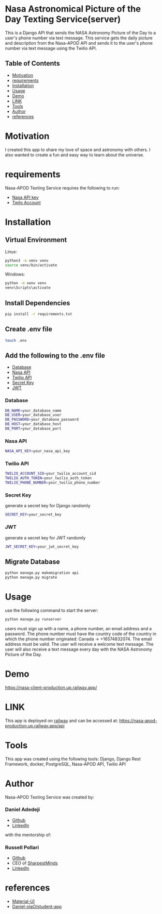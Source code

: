 # Nasa Astronomical Picture of the Day Texting Service(server)

This is a Django API that sends the NASA Astronomy Picture of the Day to a user's phone number via text message. This service gets the daily picture and description from the Nasa-APOD API and sends it to the user's phone number via text message using the Twilio API.

## Table of Contents

- [Motivation](#motivation)
- [requirements](#requirements)
- [Installation](#installation)
- [Usage](#usage)
- [Demo](#demo)
- [LINK](#link)
- [Tools](#tools)
- [Author](#author)
- [references](#references)

# Motivation

I created this app to share my love of space and astronomy with others. I also wanted to create a fun and easy way to learn about the universe.

# requirements

Nasa-APOD Texting Service requires the following to run:

- [Nasa API key](https://api.nasa.gov/)
- [Twilo Account](https://www.twilio.com/)

# Installation

## Virtual Environment

Linux:

```bash
python3 -m venv venv
source venv/bin/activate
```

Windows:

```bash
python -m venv venv
venv\Scripts\activate
```

## Install Dependencies

```bash
pip install -r requirements.txt
```

## Create .env file

```bash
touch .env
```

## Add the following to the .env file

- [Database](#database)
- [Nasa API](#nasa-api)
- [Twilio API](#twilio-api)
- [Secret Key](#secret-key)
- [JWT](#jwt)

### Database

```bash
DB_NAME=your_database_name
DB_USER=your_database_user
DB_PASSWORD=your_database_password
DB_HOST=your_database_host
DB_PORT=your_database_port
```

### Nasa API

```bash
NASA_API_KEY=your_nasa_api_key
```

### Twilio API

```bash
TWILIO_ACCOUNT_SID=your_twilio_account_sid
TWILIO_AUTH_TOKEN=your_twilio_auth_token
TWILIO_PHONE_NUMBER=your_twilio_phone_number
```

### Secret Key

generate a secret key for Django randomly

```bash
SECRET_KEY=your_secret_key
```

### JWT

generate a secret key for JWT randomly

```bash
JWT_SECRET_KEY=your_jwt_secret_key
```

## Migrate Database

```bash
python manage.py makemigration api
python manage.py migrate
```

# Usage

use the following command to start the server:

```bash
python manage.py runserver
```

users must sign up with a name, a phone number, an email address and a password. The phone number must have the country code of the country in which the phone number originated: Canada -> +16574832074. The email address must be valid. The user will receive a welcome text message. The user will also receive a text message every day with the NASA Astronomy Picture of the Day.

# Demo

https://nasa-client-production.up.railway.app/

# LINK

This app is deployed on [railway](https://railway.app/) and can be accessed at:
https://nasa-apod-production.up.railway.app/api

# Tools

This app was created using the following tools:
Django, Django Rest Framework, docker, PostgreSQL, Nasa-APOD API, Twilio API

# Author

Nasa-APOD Texting Service was created by:

### Daniel Adedeji

- [Github](https://github.com/Daniel-olaO)
- [LinkedIn](https://www.linkedin.com/in/daniel-adedeji-1a996220a/)

with the mentorship of:

### Russell Pollari

- [Github](https://github.com/Russell-Pollari)
- CEO of [SharpestMinds](https://www.sharpestminds.com/)
- [LinkedIn](https://www.linkedin.com/in/russell-pollari/)

# references

- [Material-UI](https://material-ui.com/)
- [Daniel-olaO/student-app](https://github.com/Daniel-olaO/student-app)
